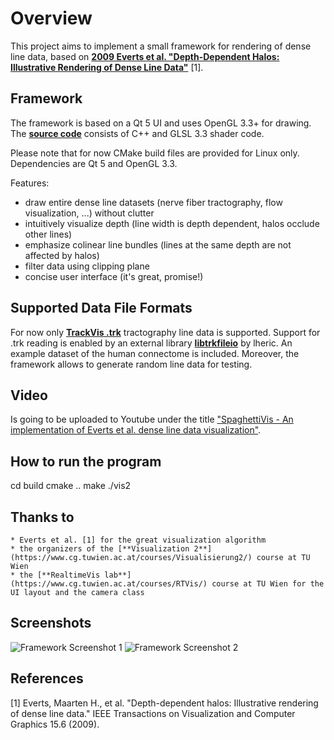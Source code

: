 # Overview
This project aims to implement a small framework for rendering of dense line data,
based on [**2009 Everts et al. "Depth-Dependent Halos: Illustrative Rendering of Dense Line Data"**](http://tobias.isenberg.cc/personal/papers/Everts_2009_DDH.pdf) [1].

## Framework
The framework is based on a Qt 5 UI and uses OpenGL 3.3+ for drawing.
The [**source code**](https://github.com/mangostaniko/Visualization2-17s) consists of C++ and GLSL 3.3 shader code.

Please note that for now CMake build files are provided for Linux only. Dependencies are Qt 5 and OpenGL 3.3.

Features:
  * draw entire dense line datasets (nerve fiber tractography, flow visualization, ...) without clutter
  * intuitively visualize depth (line width is depth dependent, halos occlude other lines)
  * emphasize colinear line bundles (lines at the same depth are not affected by halos)
  * filter data using clipping plane
  * concise user interface (it's great, promise!)

## Supported Data File Formats
For now only [**TrackVis .trk**](http://www.trackvis.org/docs/?subsect=fileformat) tractography line data is supported.
Support for .trk reading is enabled by an external library [**libtrkfileio**](https://github.com/lheric/libtrkfileio) by lheric.
An example dataset of the human connectome is included. Moreover, the framework allows to generate random line data for testing.

## Video
Is going to be uploaded to Youtube under the title
["SpaghettiVis - An implementation of Everts et al. dense line data visualization"](https://www.youtube.com/results?search_query=SpaghettiVis+An+implementation+of+Everts+et+al.+dense+line+data+visualization).

## How to run the program
cd build
cmake ..
make
./vis2

## Thanks to
    * Everts et al. [1] for the great visualization algorithm
    * the organizers of the [**Visualization 2**](https://www.cg.tuwien.ac.at/courses/Visualisierung2/) course at TU Wien
    * the [**RealtimeVis lab**](https://www.cg.tuwien.ac.at/courses/RTVis/) course at TU Wien for the UI layout and the camera class

## Screenshots
![Framework Screenshot 1](../screenshot.png)
![Framework Screenshot 2](../screenshot2.png)

## References
[1] Everts, Maarten H., et al. "Depth-dependent halos: Illustrative rendering of dense line data." IEEE Transactions on Visualization and Computer Graphics 15.6 (2009).